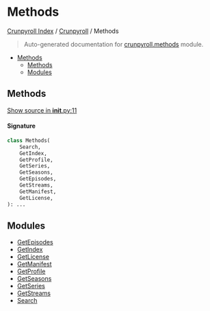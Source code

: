 # Methods

[Crunpyroll Index](../../README.md#crunpyroll-index) / [Crunpyroll](../index.md#crunpyroll) / Methods

> Auto-generated documentation for [crunpyroll.methods](https://github.com/stefanodvx/crunpyroll/blob/main/crunpyroll/methods/__init__.py) module.

- [Methods](#methods)
  - [Methods](#methods-1)
  - [Modules](#modules)

## Methods

[Show source in __init__.py:11](https://github.com/stefanodvx/crunpyroll/blob/main/crunpyroll/methods/__init__.py#L11)

#### Signature

```python
class Methods(
    Search,
    GetIndex,
    GetProfile,
    GetSeries,
    GetSeasons,
    GetEpisodes,
    GetStreams,
    GetManifest,
    GetLicense,
): ...
```



## Modules

- [GetEpisodes](./get_episodes.md)
- [GetIndex](./get_index.md)
- [GetLicense](./get_license.md)
- [GetManifest](./get_manifest.md)
- [GetProfile](./get_profile.md)
- [GetSeasons](./get_seasons.md)
- [GetSeries](./get_series.md)
- [GetStreams](./get_streams.md)
- [Search](./search.md)